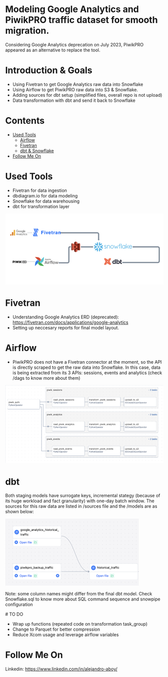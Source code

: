 # Modeling Google Analytics and PiwikPRO traffic dataset for smooth migration.
Considering Google Analytics deprecation on July 2023, PiwikPRO appeared as an alternative to replace the tool. 

# Introduction & Goals
- Using Fivetran to get Google Analytics raw data into Snowflake
- Using Airflow to get PiwikPRO raw data into S3 & Snowflake.
- Adding sources for dbt setup (simplified files, overall repo is not upload)
- Data transformation with dbt and send it back to Snowflake

# Contents

- [Used Tools](#used-tools)
  - [Airflow](#Airflow)
  - [Fivetran](#fivetran)
  - [dbt & Snowflake](#dbt)
- [Follow Me On](#follow-me-on)

# Used Tools
- Fivetran for data ingestion
- dbdiagram.io for data modeling
- Snowflake for data warehousing
- dbt for transformation layer

![alt text](images/flow.png)

# Fivetran
- Understanding Google Analytics ERD (deprecated): https://fivetran.com/docs/applications/google-analytics
- Setting up neccesary reports for final model layout.

# Airflow 
- PiwikPRO does not have a Fivetran connector at the moment, so the API is directly scraped to get the raw data into Snowflake. In this case, data is being extracted from its 3 APIs: sessions, events and analytics (check /dags to know more about them)

![alt text](images/airflow.png)

# dbt

Both staging models have surrogate keys, incremental stategy (because of its huge workload and fact granularity) with one-day batch window. The sources for this raw data are listed in /sources file and the /models are as shown below:

![alt text](images/lineage_dbt.png)

Note: some column names might differ from the final dbt model. Check Snowflake.sql to know more about SQL command sequence and snowpipe configuration

# TO DO
- Wrap up functions (repeated code on transformation task_group)
- Change to Parquet for better compression
- Reduce Xcom usage and leverage airflow variables

# Follow Me On
Linkedin: https://www.linkedin.com/in/alejandro-aboy/ 

